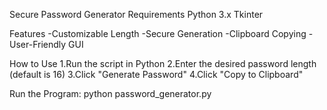 Secure Password Generator
Requirements
Python 3.x
Tkinter

Features
-Customizable Length
-Secure Generation
-Clipboard Copying
-User-Friendly GUI

How to Use
1.Run the script in Python
2.Enter the desired password length (default is 16)
3.Click "Generate Password"
4.Click "Copy to Clipboard"

Run the Program:
python password_generator.py
